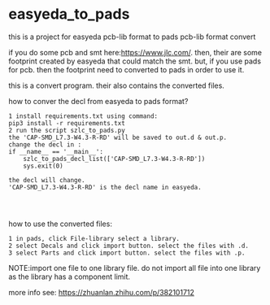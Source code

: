 # easyeda_to_pads
this is a project for easyeda pcb-lib format to pads pcb-lib format convert


if you do some pcb and smt here:https://www.jlc.com/.
then, their are some footprint created by easyeda that could match the smt.
but, if you use pads for pcb. then the footprint need to converted to pads in order to use it.

this is a convert program.
their also contains the converted files.

how to conver the decl from easyeda to pads format?


```
1 install requirements.txt using command:
pip3 install -r requirements.txt
2 run the script szlc_to_pads.py
the 'CAP-SMD_L7.3-W4.3-R-RD' will be saved to out.d & out.p.
change the decl in :
if __name__ == '__main__':
    szlc_to_pads_decl_list(['CAP-SMD_L7.3-W4.3-R-RD'])
    sys.exit(0)

the decl will change.
'CAP-SMD_L7.3-W4.3-R-RD' is the decl name in easyeda.


 
```



how to use the converted files:

```
1 in pads, click File-library select a library.
2 select Decals and click import button. select the files with .d.
3 select Parts and click import button. select the files with .p.
```

NOTE:import one file to one library file. do not import all file into one library as the library has a component limit.


more info see:
https://zhuanlan.zhihu.com/p/382101712


